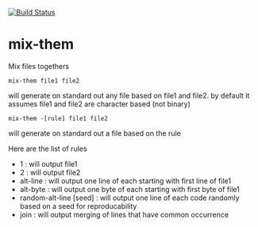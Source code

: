 [![Build Status](https://travis-ci.org/Innovimax-SARL/mix-them.svg?branch=master)](https://travis-ci.org/Innovimax-SARL/mix-them)

# mix-them
Mix files togethers


    mix-them file1 file2 
  will generate on standard out any file based on file1 and file2.
  by default it assumes file1 and file2 are character based (not binary)
  
    mix-them -[rule] file1 file2
  will generate on standard out a file based on the rule
  
  Here are the list of rules
  - 1 : will output file1
  - 2 : will output file2
  - alt-line : will output one line of each starting with first line of file1
  - alt-byte : will output one byte of each starting with first byte of file1
  - random-alt-line [seed] : will output one line of each code randomly based on a seed for reproducability
  - join : will output merging of lines that have common occurrence
